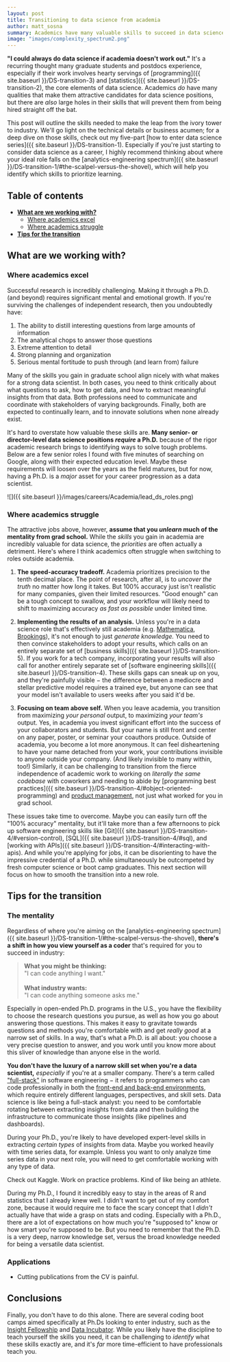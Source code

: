 ```yaml
---
layout: post
title: Transitioning to data science from academia
author: matt_sosna
summary: Academics have many valuable skills to succeed in data science, but some need to be cultivated. This post outlines the soft and hard skills needed for success.
image: "images/complexity_spectrum2.png"
---
```

**"I could always do data science if academia doesn't work out."** It's a recurring thought many graduate students and postdocs experience, especially if their work involves hearty servings of [programming]({{  site.baseurl  }}/DS-transition-3) and [statistics]({{  site.baseurl  }}/DS-transition-2), the core elements of data science. Academics *do* have many qualities that make them attractive candidates for data science positions, but there are *also* large holes in their skills that will prevent them from being hired straight off the bat.

This post will outline the skills needed to make the leap from the ivory tower to industry. We'll go light on the technical details or business acumen; for a deep dive on those skills, check out my five-part [how to enter data science series]({{  site.baseurl  }}/DS-transition-1). Especially if you're just starting to consider data science as a career, I highly recommend thinking about where your ideal role falls on the [analytics-engineering spectrum]({{  site.baseurl  }}/DS-transition-1/#the-scalpel-versus-the-shovel), which will help you identify which skills to prioritize learning.

## Table of contents
* [**What are we working with?**](#what-are-we-working-with)
  - [Where academics excel](#where-academics-excel)
  - [Where academics struggle](#where-academics-struggle)
* [**Tips for the transition**](#tips-for-the-transition)

## What are we working with?
### Where academics excel
Successful research is incredibly challenging. Making it through a Ph.D. (and beyond) requires significant mental and emotional growth. If you're surviving the challenges of independent research, then you undoubtedly have:
1. The ability to distill interesting questions from large amounts of information
2. The analytical chops to answer those questions
3. Extreme attention to detail
4. Strong planning and organization
5. Serious mental fortitude to push through (and learn from) failure

Many of the skills you gain in graduate school align nicely with what makes for a strong data scientist. In both cases, you need to think critically about what questions to ask, how to get data, and how to extract meaningful insights from that data. Both professions need to communicate and coordinate with stakeholders of varying backgrounds. Finally, both are expected to continually learn, and to innovate solutions when none already exist.

It's hard to overstate how valuable these skills are. **Many senior- or director-level data science positions *require* a Ph.D.** because of the rigor academic research brings to identifying ways to solve tough problems. Below are a few senior roles I found with five minutes of searching on Google, along with their expected education level. Maybe these requirements will loosen over the years as the field matures, but for now, having a Ph.D. is a *major* asset for your career progression as a data scientist.

![]({{  site.baseurl  }}/images/careers/Academia/lead_ds_roles.png)

### Where academics struggle
The attractive jobs above, however, **assume that you *unlearn* much of the mentality from grad school.** While the *skills* you gain in academia are incredibly valuable for data science, the *priorities* are often actually a detriment. Here's where I think academics often struggle when switching to roles outside academia.

1. **The speed-accuracy tradeoff.** Academia prioritizes precision to the tenth decimal place. The point of research, after all, is to *uncover the truth* no matter how long it takes. But 100% accuracy just isn't realistic for many companies, given their limited resources. "Good enough" can be a tough concept to swallow, and your workflow will likely need to shift to maximizing accuracy *as fast as possible* under limited time.

2. **Implementing the results of an analysis.** Unless you're in a data science role that's effectively still academia (e.g. [Mathematica](https://www.mathematica.org/), [Brookings](https://www.brookings.edu/)), it's not enough to just *generate knowledge.* You need to then convince stakeholders to adopt your results, which calls on an entirely separate set of [business skills]({{  site.baseurl  }}/DS-transition-5). If you work for a tech company, incorporating your results will also call for another entirely separate set of [software engineering skills]({{  site.baseurl  }}/DS-transition-4). These skills gaps can sneak up on you, and they're painfully visible $-$ the difference between a mediocre and stellar predictive model requires a trained eye, but anyone can see that your model isn't available to users weeks after you said it'd be.

3. **Focusing on team above self.** When you leave academia, you transition from maximizing *your personal* output, to maximizing *your team's* output. Yes, in academia you invest significant effort into the success of your collaborators and students. But your name is still front and center on any paper, poster, or seminar your coauthors produce. Outside of academia, you become a lot more anonymous. It can feel disheartening to have your name detached from your work, your contributions invisible to anyone outside your company. (And likely invisible to many within, too!) Similarly, it can be challenging to transition from the fierce independence of academic work to working on *literally the same codebase* with coworkers and needing to abide by [programming best practices]({{  site.baseurl  }}/DS-transition-4/#object-oriented-programming) and [product management](https://www.atlassian.com/agile/product-management), not just what worked for you in grad school.

These issues take time to overcome. Maybe you can easily turn off the "100% accuracy" mentality, but it'll take more than a few afternoons to pick up software engineering skills like [Git]({{  site.baseurl  }}/DS-transition-4/#version-control), [SQL]({{  site.baseurl  }}/DS-transition-4/#sql), and [working with APIs]({{  site.baseurl  }}/DS-transition-4/#interacting-with-apis). And while you're applying for jobs, it can be disorienting to have the impressive credential of a Ph.D. while simultaneously be outcompeted by fresh computer science or boot camp graduates. This next section will focus on how to smooth the transition into a new role.

## Tips for the transition
### The mentality
Regardless of where you're aiming on the [analytics-engineering spectrum]({{  site.baseurl  }}/DS-transition-1/#the-scalpel-versus-the-shovel), **there's a shift in how you view yourself as a coder** that's required for you to succeed in industry:

> **What you might be thinking:** <br>"I can code anything I want." <br><br>
> **What industry wants:** <br>"I can code anything someone asks me."

Especially in open-ended Ph.D. programs in the U.S., you have the flexibility to choose the research questions you pursue, as well as how you go about answering those questions. This makes it easy to gravitate towards questions and methods you're comfortable with and get _really good_ at a narrow set of skills. In a way, that's what a Ph.D. is all about: you choose a very precise question to answer, and you work until you know more about this sliver of knowledge than anyone else in the world.

**You don't have the luxury of a narrow skill set when you're a data scientist,** *especially* if you're at a smaller company. There's a term called ["full-stack"](https://www.w3schools.com/whatis/whatis_fullstack.asp) in software engineering $-$ it refers to programmers who can code professionally in both the [front-end and back-end environments](https://en.wikipedia.org/wiki/Front_end_and_back_end), which require entirely different languages, perspectives, and skill sets. Data science is like being a full-stack analyst: you need to be comfortable rotating between extracting insights from data and then building the infrastructure to communicate those insights (like pipelines and dashboards).

During your Ph.D., you're likely to have developed expert-level skills in extracting *certain types* of insights from data. Maybe you worked heavily with time series data, for example. Unless you want to only analyze time series data in your next role, you will need to get comfortable working with any type of data.

Check out Kaggle. Work on practice problems. Kind of like being an athlete.

During my Ph.D., I found it incredibly easy to stay in the areas of R and statistics that I already knew well. I didn't want to get out of my comfort zone, because it would require me to face the scary concept that I _didn't_ actually have that wide a grasp on stats and coding. Especially with a Ph.D., there are a lot of expectations on how much you're "supposed to" know or how smart you're supposed to be. But you need to remember that the Ph.D. is a very deep, narrow knowledge set, versus the broad knowledge needed for being a versatile data scientist.

### Applications
* Cutting publications from the CV is painful.  

## Conclusions
Finally, you don't have to do this alone. There are several coding boot camps aimed specifically at Ph.Ds looking to enter industry, such as the [Insight Fellowship](https://insightfellows.com/data-science) and [Data Incubator](https://www.thedataincubator.com/fellowship.html). While you likely have the discipline to teach yourself the skills you need, it can be challenging to *identify* what these skills exactly are, and it's *far* more time-efficient to have professionals teach you. 
